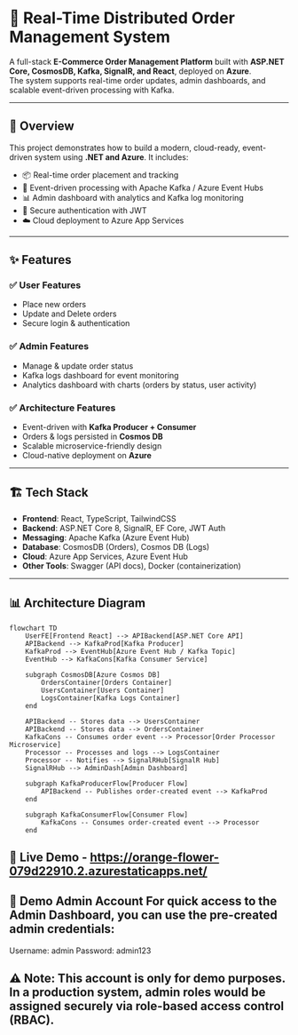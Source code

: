 # 🛒 Real-Time Distributed Order Management System

A full-stack **E-Commerce Order Management Platform** built with **ASP.NET Core, CosmosDB, Kafka, SignalR, and React**, deployed on **Azure**.  
The system supports real-time order updates, admin dashboards, and scalable event-driven processing with Kafka.

---

## 🚀 Overview

This project demonstrates how to build a modern, cloud-ready, event-driven system using **.NET and Azure**. It includes:

- 📦 Real-time order placement and tracking  
- 🔄 Event-driven processing with Apache Kafka / Azure Event Hubs  
- 📊 Admin dashboard with analytics and Kafka log monitoring  
- 🔐 Secure authentication with JWT  
- ☁️ Cloud deployment to Azure App Services  

---

## ✨ Features

### ✅ User Features
- Place new orders  
- Update and Delete orders  
- Secure login & authentication  

### ✅ Admin Features
- Manage & update order status  
- Kafka logs dashboard for event monitoring  
- Analytics dashboard with charts (orders by status, user activity)  

### ✅ Architecture Features
- Event-driven with **Kafka Producer + Consumer**  
- Orders & logs persisted in **Cosmos DB**  
- Scalable microservice-friendly design  
- Cloud-native deployment on **Azure**  

---

## 🏗️ Tech Stack

- **Frontend**: React, TypeScript, TailwindCSS  
- **Backend**: ASP.NET Core 8, SignalR, EF Core, JWT Auth  
- **Messaging**: Apache Kafka (Azure Event Hub)  
- **Database**: CosmosDB (Orders), Cosmos DB (Logs)  
- **Cloud**: Azure App Services, Azure Event Hub  
- **Other Tools**: Swagger (API docs), Docker (containerization)  

---

## 📊 Architecture Diagram

```mermaid
flowchart TD
    UserFE[Frontend React] --> APIBackend[ASP.NET Core API]
    APIBackend --> KafkaProd[Kafka Producer]
    KafkaProd --> EventHub[Azure Event Hub / Kafka Topic]
    EventHub --> KafkaCons[Kafka Consumer Service]

    subgraph CosmosDB[Azure Cosmos DB]
        OrdersContainer[Orders Container]
        UsersContainer[Users Container]
        LogsContainer[Kafka Logs Container]
    end

    APIBackend -- Stores data --> UsersContainer
    APIBackend -- Stores data --> OrdersContainer
    KafkaCons -- Consumes order event --> Processor[Order Processor Microservice]
    Processor -- Processes and logs --> LogsContainer
    Processor -- Notifies --> SignalRHub[SignalR Hub]
    SignalRHub --> AdminDash[Admin Dashboard]

    subgraph KafkaProducerFlow[Producer Flow]
        APIBackend -- Publishes order-created event --> KafkaProd
    end

    subgraph KafkaConsumerFlow[Consumer Flow]
        KafkaCons -- Consumes order-created event --> Processor
    end
```

## 🔗 Live Demo - https://orange-flower-079d22910.2.azurestaticapps.net/

## 🔑 Demo Admin Account For quick access to the Admin Dashboard, you can use the pre-created admin credentials:
Username: admin Password: admin123 

## ⚠️ Note: This account is only for demo purposes. In a production system, admin roles would be assigned securely via role-based access control (RBAC).
